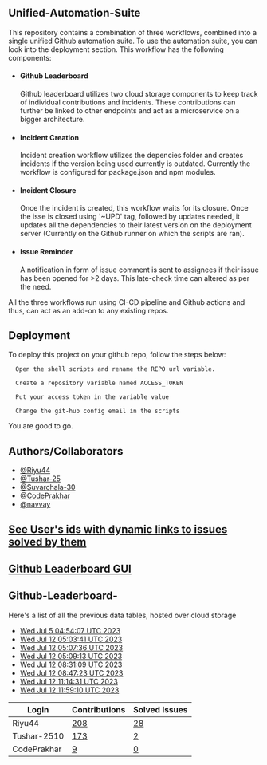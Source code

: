 
## Unified-Automation-Suite

This repository contains a combination of three workflows, combined into a single unified Github automation suite. To use the automation suite, you can look into the deployment section.
This workflow has the following components:
 - #### Github Leaderboard
   Github leaderboard utilizes two cloud storage components to keep track of individual contributions and incidents. These contributions can further be linked to other endpoints and act as a microservice on a bigger architecture.

- #### Incident Creation
  Incident creation workflow utilizes the depencies folder and creates incidents if the version being used currently is outdated. Currently the workflow is configured for package.json and npm modules.

- #### Incident Closure
  Once the incident is created, this workflow waits for its closure. Once the isse is closed using '~UPD' tag, followed by updates needed, it updates all the dependencies to their latest version on the deployment server (Currently on the Github runner on which the scripts are ran).
  
- #### Issue Reminder
  A notification in form of issue comment is sent to assignees if their issue has been opened for >2 days. This late-check time can altered as per the need.

All the three workflows run using CI-CD pipeline and Github actions and thus, can act as an add-on to any existing repos.
## Deployment

To deploy this project on your github repo, follow the steps below:

```
  Open the shell scripts and rename the REPO url variable.
```
```
  Create a repository variable named ACCESS_TOKEN
```
```
  Put your access token in the variable value
```
```
  Change the git-hub config email in the scripts
```
You are good to go.
## Authors/Collaborators

- [@Riyu44](https://www.github.com/Riyu44)
- [@Tushar-25](https://github.com/Tushar-2510)
- [@Suvarchala-30](https://github.com/Suvarchala-30)
- [@CodePrakhar](https://github.com/CodePrakhar)
- [@navvay](https://github.com/navvay)

## [See User's ids with dynamic links to issues solved by them](https://github.com/Sopra-Banking-Software-Interns/unified-automation-suite/blob/main/issues.md)
## [Github Leaderboard GUI](https://sopra-banking-software-interns.github.io/)
## Github-Leaderboard- 
Here's a list of all the previous data tables, hosted over cloud storage

- [Wed Jul  5 04:54:07 UTC 2023](https://us-central1-js-capstone-backend.cloudfunctions.net/api/games/UEhoYPS8fPGE2ae1nndk/scores/)
- [Wed Jul 12 05:03:41 UTC 2023](https://us-central1-js-capstone-backend.cloudfunctions.net/api/games/VYjL6JhA9jIbw5400knh/scores/)
- [Wed Jul 12 05:07:36 UTC 2023](https://us-central1-js-capstone-backend.cloudfunctions.net/api/games/y9HA9HrqAE2qIq1gZ9fN/scores/)
- [Wed Jul 12 05:09:13 UTC 2023](https://us-central1-js-capstone-backend.cloudfunctions.net/api/games/qKrsuS8rFtsmU5zW7DCh/scores/)
- [Wed Jul 12 08:31:09 UTC 2023](https://us-central1-js-capstone-backend.cloudfunctions.net/api/games/VK1ZYTmd0FxYI9sV789J/scores/)
- [Wed Jul 12 08:47:23 UTC 2023](https://us-central1-js-capstone-backend.cloudfunctions.net/api/games/QGBo0vfM2nqSJiifHjfj/scores/)
- [Wed Jul 12 11:14:31 UTC 2023](https://us-central1-js-capstone-backend.cloudfunctions.net/api/games/ElIGIJfviILBBokvlwJ3/scores/)
- [Wed Jul 12 11:59:10 UTC 2023](https://us-central1-js-capstone-backend.cloudfunctions.net/api/games/QdZu6ePzU7dbfKno8mdp/scores/)
<!--START_TABLE-->
| Login        | Contributions | Solved Issues |
| ------------ | ------------- | ------------- |
| Riyu44 | [208](https://github.com/Sopra-Banking-Software-Interns/Github-Leaderboard/commits?author=Riyu44) | [28](https://getpantry.cloud/apiv1/pantry/860a0c02-c763-41ca-9d31-ec787fc3202a/basket/Riyu44) |
| Tushar-2510 | [173](https://github.com/Sopra-Banking-Software-Interns/Github-Leaderboard/commits?author=Tushar-2510) | [2](https://getpantry.cloud/apiv1/pantry/860a0c02-c763-41ca-9d31-ec787fc3202a/basket/Tushar-2510) |
| CodePrakhar | [9](https://github.com/Sopra-Banking-Software-Interns/Github-Leaderboard/commits?author=CodePrakhar) | [0](https://getpantry.cloud/apiv1/pantry/860a0c02-c763-41ca-9d31-ec787fc3202a/basket/CodePrakhar) |
<!--END_TABLE-->
